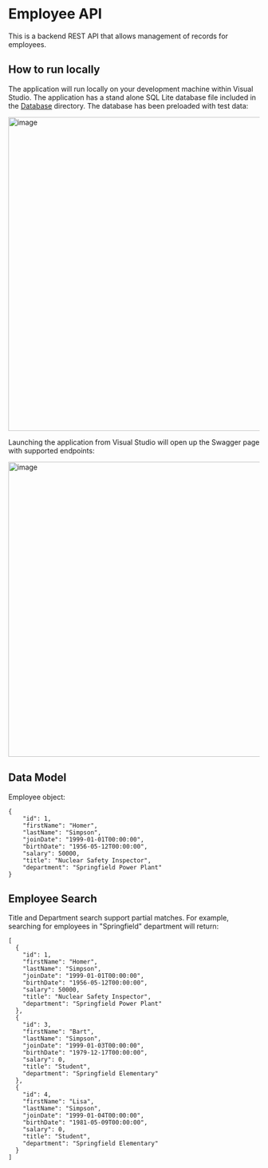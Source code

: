 # Employee API
This is a backend REST API that allows management of records for employees. 

## How to run locally
The application will run locally on your development machine within Visual Studio. The application has a stand alone SQL Lite database file included in the [Database](https://github.com/mmyo/EmployeeApi/tree/main/EmployeeApi/Database) directory. The database has been preloaded with test data:

<img width="629" alt="image" src="https://github.com/mmyo/EmployeeApi/assets/8795750/c74911a9-05ae-44fb-acfe-0776e2001c72">

Launching the application from Visual Studio will open up the Swagger page with supported endpoints:

<img width="591" alt="image" src="https://github.com/mmyo/EmployeeApi/assets/8795750/c0c1ff09-a0ff-4bcf-8c99-ee14cf217431">

## Data Model
Employee object:

```
{
    "id": 1,
    "firstName": "Homer",
    "lastName": "Simpson",
    "joinDate": "1999-01-01T00:00:00",
    "birthDate": "1956-05-12T00:00:00",
    "salary": 50000,
    "title": "Nuclear Safety Inspector",
    "department": "Springfield Power Plant"
}
```

## Employee Search

Title and Department search support partial matches. For example, searching for employees in "Springfield" department will return:

```
[
  {
    "id": 1,
    "firstName": "Homer",
    "lastName": "Simpson",
    "joinDate": "1999-01-01T00:00:00",
    "birthDate": "1956-05-12T00:00:00",
    "salary": 50000,
    "title": "Nuclear Safety Inspector",
    "department": "Springfield Power Plant"
  },
  {
    "id": 3,
    "firstName": "Bart",
    "lastName": "Simpson",
    "joinDate": "1999-01-03T00:00:00",
    "birthDate": "1979-12-17T00:00:00",
    "salary": 0,
    "title": "Student",
    "department": "Springfield Elementary"
  },
  {
    "id": 4,
    "firstName": "Lisa",
    "lastName": "Simpson",
    "joinDate": "1999-01-04T00:00:00",
    "birthDate": "1981-05-09T00:00:00",
    "salary": 0,
    "title": "Student",
    "department": "Springfield Elementary"
  }
]
```
